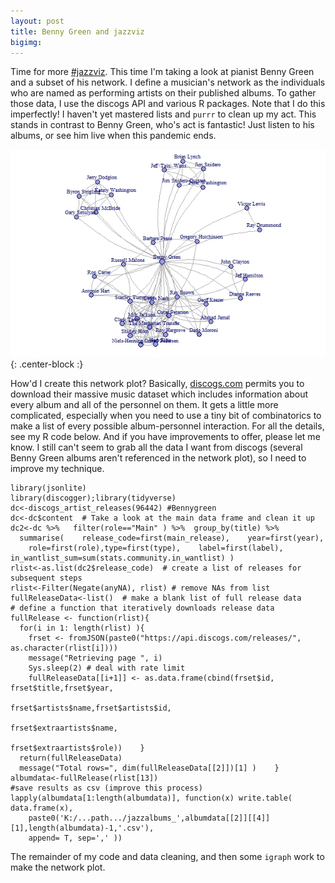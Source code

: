 ```yaml
---
layout: post
title: Benny Green and jazzviz
bigimg:
---
```


Time for more <a target="_blank" href="https://twitter.com/hashtag/jazzviz?src=hashtag_click">#jazzviz</a>.  This time I'm taking a look at pianist Benny Green and a subset of his network.  I define a musician's network as the individuals who are named as performing artists on their published albums. To gather those data, I use the discogs API and various R packages. Note that I do this imperfectly!  I haven't yet mastered lists and `purrr` to clean up my act.  This stands in contrast to Benny Green, who's act is fantastic! Just listen to his albums, or see him live when this pandemic ends.

![BennyGreenNetwork](/img/bennygreennetwork112420.jpeg){: .center-block :}      

How'd I create this network plot?  Basically, <a target="_blank" href="https://www.discogs.com/">discogs.com</a> permits you to download their massive music dataset which includes information about every album and all of the personnel on them. It gets a little more complicated, especially when you need to use a tiny bit of combinatorics to make a list of every possible album-personnel interaction. For all the details, see my R code below. And if you have improvements to offer, please let me know. I still can't seem to grab all the data I want from discogs (several Benny Green albums aren't referenced in the network plot), so I need to improve my technique.

```
library(jsonlite)
library(discogger);library(tidyverse)
dc<-discogs_artist_releases(96442) #Bennygreen
dc<-dc$content  # Take a look at the main data frame and clean it up
dc2<-dc %>%   filter(role=="Main" ) %>%  group_by(title) %>% 
  summarise(    release_code=first(main_release),    year=first(year),
    role=first(role),type=first(type),    label=first(label),    in_wantlist_sum=sum(stats.community.in_wantlist) )
rlist<-as.list(dc2$release_code)  # create a list of releases for subsequent steps
rlist<-Filter(Negate(anyNA), rlist) # remove NAs from list
fullReleaseData<-list()  # make a blank list of full release data
# define a function that iteratively downloads release data
fullRelease <- function(rlist){
  for(i in 1: length(rlist) ){
    frset <- fromJSON(paste0("https://api.discogs.com/releases/", as.character(rlist[i])))
    message("Retrieving page ", i)
    Sys.sleep(2) # deal with rate limit
    fullReleaseData[[i+1]] <- as.data.frame(cbind(frset$id, frset$title,frset$year,
                                                  frset$artists$name,frset$artists$id,
                                                  frset$extraartists$name,
                                                  frset$extraartists$role))    }
  return(fullReleaseData)
  message("Total rows=", dim(fullReleaseData[[2]])[1] )    }
albumdata<-fullRelease(rlist[13]) 
#save results as csv (improve this process)
lapply(albumdata[1:length(albumdata)], function(x) write.table( data.frame(x), 
    paste0('K:/...path.../jazzalbums_',albumdata[[2]][[4]][1],length(albumdata)-1,'.csv'), 
    append= T, sep=',' ))
```

The remainder of my code and data cleaning, and then some `igraph` work to make the network plot.
